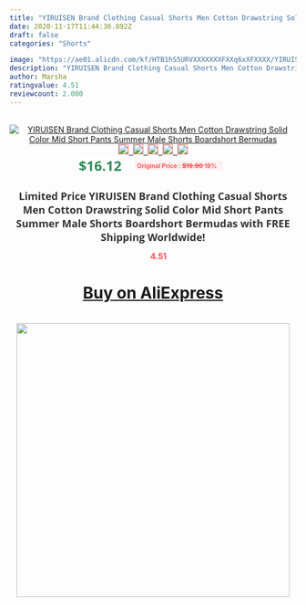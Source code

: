 ```yaml
---
title: "YIRUISEN Brand Clothing Casual Shorts Men Cotton Drawstring Solid Color Mid Short Pants Summer Male Shorts Boardshort Bermudas"
date: 2020-11-17T11:44:36.892Z
draft: false
categories: "Shorts"

image: "https://ae01.alicdn.com/kf/HTB1hS5URVXXXXXXXFXXq6xXFXXXX/YIRUISEN-Brand-Clothing-Casual-Shorts-Men-Cotton-Drawstring-Solid-Color-Mid-Short-Pants-Summer-Male-Shorts.jpg"
description: "YIRUISEN Brand Clothing Casual Shorts Men Cotton Drawstring Solid Color Mid Short Pants Summer Male Shorts Boardshort Bermudas"
author: Marsha
ratingvalue: 4.51
reviewcount: 2.000
---
```

<br>
<div style="text-align: center;">
<a href="https://s.click.aliexpress.com/e/_Aemgg5" target="_blank" rel="nofollow noopener noreferrer"><img alt="YIRUISEN Brand Clothing Casual Shorts Men Cotton Drawstring Solid Color Mid Short Pants Summer Male Shorts Boardshort Bermudas" class="magnifier-image" src="https://ae01.alicdn.com/kf/HTB1hS5URVXXXXXXXFXXq6xXFXXXX/YIRUISEN-Brand-Clothing-Casual-Shorts-Men-Cotton-Drawstring-Solid-Color-Mid-Short-Pants-Summer-Male-Shorts.jpg_640x640.jpg">
<br>
<img style="border:1px solid salmon" src="https://ae01.alicdn.com/kf/HTB1hS5URVXXXXXXXFXXq6xXFXXXX/YIRUISEN-Brand-Clothing-Casual-Shorts-Men-Cotton-Drawstring-Solid-Color-Mid-Short-Pants-Summer-Male-Shorts.jpg_120x120.jpg">&nbsp;&nbsp;<img style="border:1px solid salmon" src="https://ae01.alicdn.com/kf/HTB1jd1xRVXXXXcLXVXXq6xXFXXXo/YIRUISEN-Brand-Clothing-Casual-Shorts-Men-Cotton-Drawstring-Solid-Color-Mid-Short-Pants-Summer-Male-Shorts.jpg_120x120.jpg">&nbsp;&nbsp;<img style="border:1px solid salmon" src="https://ae01.alicdn.com/kf/HTB1OIWtRVXXXXbXapXXq6xXFXXXT/YIRUISEN-Brand-Clothing-Casual-Shorts-Men-Cotton-Drawstring-Solid-Color-Mid-Short-Pants-Summer-Male-Shorts.jpg_120x120.jpg">&nbsp;&nbsp;<img style="border:1px solid salmon" src="https://ae01.alicdn.com/kf/HTB1fLePRVXXXXaVXFXXq6xXFXXXh/YIRUISEN-Brand-Clothing-Casual-Shorts-Men-Cotton-Drawstring-Solid-Color-Mid-Short-Pants-Summer-Male-Shorts.jpg_120x120.jpg">&nbsp;&nbsp;<img style="border:1px solid salmon" src="https://ae01.alicdn.com/kf/HTB1y5m_RVXXXXbJXXXXq6xXFXXXq/YIRUISEN-Brand-Clothing-Casual-Shorts-Men-Cotton-Drawstring-Solid-Color-Mid-Short-Pants-Summer-Male-Shorts.jpg_120x120.jpg"></a></div><br0>
<div style="text-align: center;"><span style="background-color: white; border: 0px; box-sizing: border-box; color: seagreen; display: inline-block; font-family: &quot;open sans&quot; , &quot;arial&quot; , &quot;helvetica&quot; , sans-serif , &quot;heiti&quot;; font-size: 24px; font-stretch: inherit; font-weight: 700; line-height: inherit; margin: 0px 10px 0px 0px; padding: 0px; vertical-align: middle;">$16.12 </span>
<span style="background: rgb(255 , 241 , 241); border-radius: 3px; border: 0px; box-sizing: border-box; color: #ff4747; display: inline-block; font-family: inherit; font-size: 12px; font-stretch: inherit; font-style: inherit; font-variant: inherit; font-weight: 600; line-height: inherit; margin: 0px; padding: 2px 5px; transform: scale(0.9); vertical-align: middle;">Original Price : <b style="text-decoration: line-through;">$19.90 </b> 19%&nbsp;&nbsp;</span></div>
<h1 style="color: #333333; display: inline-block; font-family: &quot;open sans&quot; , &quot;arial&quot; , &quot;helvetica&quot; , sans-serif , &quot;heiti&quot;; font-size: 18px; font-stretch: inherit; font-weight: 700; text-align: center;">Limited Price YIRUISEN Brand Clothing Casual Shorts Men Cotton Drawstring Solid Color Mid Short Pants Summer Male Shorts Boardshort Bermudas with FREE Shipping Worldwide!</h1>
<div style="color: #ff4747; text-align: center;">
<img src="https://4.bp.blogspot.com/-M0ZcTcb-5uY/XleCXlxnR4I/AAAAAAAAAEc/OrjgMkXV1oMQFaCRZj5HQwOCBcu3w1FegCPcBGAYYCw/s1600/star.png" style="height: 15px;">&nbsp;<b>4.51</b></div>
<div class="button_cont" align="center"><a class="buynow_a" href="https://s.click.aliexpress.com/e/_Aemgg5" target="_blank" rel="nofollow noopener noreferrer"><H1>Buy on AliExpress</H1></a></div><br>
<div class="separator" style="clear: both; text-align: center;">
<img src="https://lh3.googleusercontent.com/-pTy5HemUv9M/XlePHvY0dAI/AAAAAAAAAE4/0nX5iRUoIWY8eMW9Dpxeirr157OZliDIgCLcBGAsYHQ/s1600/badge.gif" width="480">
</div>
